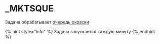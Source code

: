 # \_MKTSQUE

Задача обрабатывает [очередь окраски](../../uchet/royaltermo/abr/zhurnal-ustanovki-na-okraske.md#ochered-na-vyrabotku)

{% hint style="info" %}
Задача запускается каждую минуту
{% endhint %}

